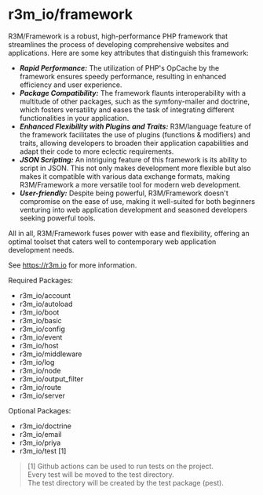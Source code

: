 # r3m_io/framework

R3M/Framework is a robust, high-performance PHP framework that streamlines the process of developing comprehensive websites and applications.
Here are some key attributes that distinguish this framework:
- ***Rapid Performance:***
The utilization of PHP's OpCache by the framework ensures speedy performance, resulting in enhanced efficiency and user experience.
- ***Package Compatibility:***
The framework flaunts interoperability with a multitude of other packages, such as the symfony-mailer and doctrine, which fosters versatility and eases the task of integrating different functionalities in your application.
- ***Enhanced Flexibility with Plugins and Traits:***
R3M/language feature of the framework facilitates the use of plugins (functions & modifiers) and traits, allowing developers to broaden their application capabilities and adapt their code to more eclectic requirements.
- ***JSON Scripting:***
An intriguing feature of this framework is its ability to script in JSON. This not only makes development more flexible but also makes it compatible with various data exchange formats, making R3M/Framework a more versatile tool for modern web development.
- ***User-friendly:***
Despite being powerful, R3M/Framework doesn't compromise on the ease of use, making it well-suited for both beginners venturing into web application development and seasoned developers seeking powerful tools.

All in all, R3M/Framework fuses power with ease and flexibility, offering an optimal toolset that caters well to contemporary web application development needs.

See https://r3m.io for more information.

Required Packages:
- r3m_io/account
- r3m_io/autoload
- r3m_io/boot
- r3m_io/basic
- r3m_io/config
- r3m_io/event
- r3m_io/host
- r3m_io/middleware
- r3m_io/log
- r3m_io/node
- r3m_io/output_filter
- r3m_io/route
- r3m_io/server


Optional Packages:

- r3m_io/doctrine
- r3m_io/email
- r3m_io/priya
- r3m_io/test [1]


> [1] Github actions can be used to run tests on the project.  
> Every test will be moved to the test directory.  
> The test directory will be created by the test package (pest).  

